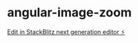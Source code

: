 # angular-image-zoom

[Edit in StackBlitz next generation editor ⚡️](https://stackblitz.com/~/github.com/ricardoferreirades/angular-image-zoom)